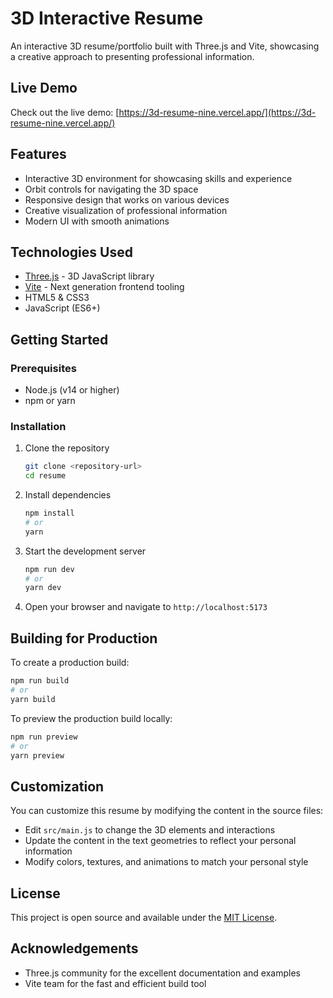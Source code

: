 # 3D Interactive Resume

An interactive 3D resume/portfolio built with Three.js and Vite, showcasing a creative approach to presenting professional information.

## Live Demo

Check out the live demo: [https://3d-resume-nine.vercel.app/](https://3d-resume-nine.vercel.app/)

## Features

- Interactive 3D environment for showcasing skills and experience
- Orbit controls for navigating the 3D space
- Responsive design that works on various devices
- Creative visualization of professional information
- Modern UI with smooth animations

## Technologies Used

- [Three.js](https://threejs.org/) - 3D JavaScript library
- [Vite](https://vitejs.dev/) - Next generation frontend tooling
- HTML5 & CSS3
- JavaScript (ES6+)

## Getting Started

### Prerequisites

- Node.js (v14 or higher)
- npm or yarn

### Installation

1. Clone the repository
   ```bash
   git clone <repository-url>
   cd resume
   ```

2. Install dependencies
   ```bash
   npm install
   # or
   yarn
   ```

3. Start the development server
   ```bash
   npm run dev
   # or
   yarn dev
   ```

4. Open your browser and navigate to `http://localhost:5173`

## Building for Production

To create a production build:

```bash
npm run build
# or
yarn build
```

To preview the production build locally:

```bash
npm run preview
# or
yarn preview
```

## Customization

You can customize this resume by modifying the content in the source files:

- Edit `src/main.js` to change the 3D elements and interactions
- Update the content in the text geometries to reflect your personal information
- Modify colors, textures, and animations to match your personal style

## License

This project is open source and available under the [MIT License](LICENSE).

## Acknowledgements

- Three.js community for the excellent documentation and examples
- Vite team for the fast and efficient build tool
